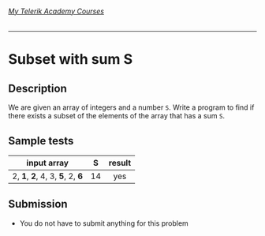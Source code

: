 ###### [My Telerik Academy Courses](https://github.com/nikolovdeyan/TelerikAcademy) 
-------------------------------------

Subset with sum S
==============================

## Description
We are given an array of integers and a number `S`.
Write a program to find if there exists a subset of the elements of the array that has a sum `S`.

## Sample tests

|       input array                      | S  |     result    |
|:--------------------------------------:|:--:|:-------------:|
| 2, **1**, **2**, 4, 3, **5**, 2, **6** | 14 | yes           |

## Submission
- You do not have to submit anything for this problem
